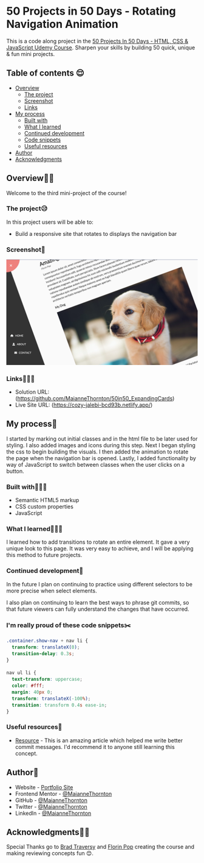 # 50 Projects in 50 Days - Rotating Navigation Animation

This is a code along project in the [50 Projects In 50 Days - HTML, CSS & JavaScript Udemy Course](https://www.udemy.com/course/50-projects-50-days/). Sharpen your skills by building 50 quick, unique & fun mini projects.

## Table of contents 😌

- [Overview](#overview)
  - [The project](#the-project)
  - [Screenshot](#screenshot)
  - [Links](#links)
- [My process](#my-process)
  - [Built with](#built-with)
  - [What I learned](#what-i-learned)
  - [Continued development](#continued-development)
  - [Code snippets](#im-really-proud-of-these-code-snippets%EF%B8%8F)
  - [Useful resources](#useful-resources)
- [Author](#author)
- [Acknowledgments](#acknowledgments)

## Overview👋🏾

Welcome to the third mini-project of the course!

### The project😥

In this project users will be able to:

- Build a responsive site that rotates to displays the navigation bar

### Screenshot🌇

![](./screenshot.png)

### Links👩🏾‍💻

- Solution URL: (https://github.com/MaianneThornton/50in50_ExpandingCards)
- Live Site URL: (https://cozy-jalebi-bcd93b.netlify.app/)

## My process💭

I started by marking out initial classes and in the html file to be later used for styling. I also added images and icons during this step. Next I began styling the css to begin building the visuals. I then added the animation to rotate the page when the navigation bar is opened. Lastly, I added functionality by way of JavaScript to switch between classes when the user clicks on a button.

### Built with👷🏾‍♀️

- Semantic HTML5 markup
- CSS custom properties
- JavaScript

### What I learned👩🏾‍🏫

I learned how to add transitions to rotate an entire element. It gave a very unique look to this page. It was very easy to achieve, and I will be applying this method to future projects.

### Continued development🔮

In the future I plan on continuing to practice using different selectors to be more precise when select elements.

I also plan on continuing to learn the best ways to phrase git commits, so that future viewers can fully understand the changes that have occurred.

### I'm really proud of these code snippets✂️

```css
.container.show-nav + nav li {
  transform: translateX(0);
  transition-delay: 0.3s;
}

nav ul li {
  text-transform: uppercase;
  color: #fff;
  margin: 40px 0;
  transform: translateX(-100%);
  transition: transform 0.4s ease-in;
}
```

### Useful resources📖

- [Resource](https://www.freecodecamp.org/news/how-to-write-better-git-commit-messages/) - This is an amazing article which helped me write better commit messages. I'd recommend it to anyone still learning this concept.

## Author🔎

- Website - [Portfolio Site](https://www.maiannethornton.com/Portfolio/index.html)
- Frontend Mentor - [@MaianneThornton](https://www.frontendmentor.io/profile/MaianneThornton)
- GitHub - [@MaianneThornton](GitHub.com/MaianneThornton)
- Twitter - [@MaianneThornton](https://twitter.com/MaianneThornton)
- LinkedIn - [@MaianneThornton](https://www.linkedin.com/in/maiannethornton/)

## Acknowledgments🙏🏾

Special Thanks go to [Brad Traversy](http://www.traversymedia.com/) and [Florin Pop](http://www.florin-pop.com/) creating the course and making reviewing concepts fun 😊.
